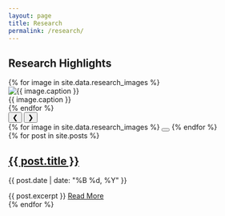 ```yaml
---
layout: page
title: Research
permalink: /research/
---
```


<h2>Research Highlights</h2>

<div class="research-carousel">
    <div class="carousel-container">
        <div class="carousel-track">
            {% for image in site.data.research_images %}
            <div class="carousel-slide">
                <img src="{{ '/assets/images/research/' | append: image.file | relative_url }}" 
                     alt="{{ image.caption }}">
                <div class="carousel-caption">{{ image.caption }}</div>
            </div>
            {% endfor %}
        </div>
        <button class="carousel-button prev">❮</button>
        <button class="carousel-button next">❯</button>
        <div class="carousel-indicators">
            {% for image in site.data.research_images %}
            <button class="carousel-indicator" aria-label="Go to slide {{ forloop.index }}"></button>
            {% endfor %}
        </div>
    </div>
</div>

<div class="blog-posts">
  {% for post in site.posts %}
    <article class="post-preview">
      <h2><a href="{{ post.url | relative_url }}">{{ post.title }}</a></h2>
      <p class="post-meta">{{ post.date | date: "%B %d, %Y" }}</p>
      {{ post.excerpt }}
      <a href="{{ post.url | relative_url }}" class="read-more">Read More</a>
    </article>
  {% endfor %}
</div>
